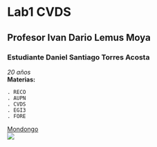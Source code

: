# Lab1 CVDS
## Profesor Ivan Dario Lemus Moya
### Estudiante Daniel Santiago Torres Acosta
*20 años*  
**Materias:**  
```
. RECO  
. AUPN  
. CVDS
. EGI3  
. FORE
```
[Mondongo](https://www.google.com/imgres?imgurl=https%3A%2F%2Fwww.tiktok.com%2Fapi%2Fimg%2F%3FitemId%3D7163674346865593605%26location%3D0%26aid%3D1988&tbnid=RYxP2b3l9atDGM&vet=12ahUKEwjQ3pyWmIuEAxV-NWIAHerwDQQQMygCegQIARA3..i&imgrefurl=https%3A%2F%2Fwww.tiktok.com%2F%40soynicangel.arts%2Fvideo%2F7163674346865593605&docid=CRsazRUl8Rv26M&w=720&h=1280&q=mondongo%20goku&ved=2ahUKEwjQ3pyWmIuEAxV-NWIAHerwDQQQMygCegQIARA3)  
![](https://github.com/Diegoc04/cvds-lab1/assets/146139366/21ac945c-d571-4d0c-8cfa-b0a6148264ea)

